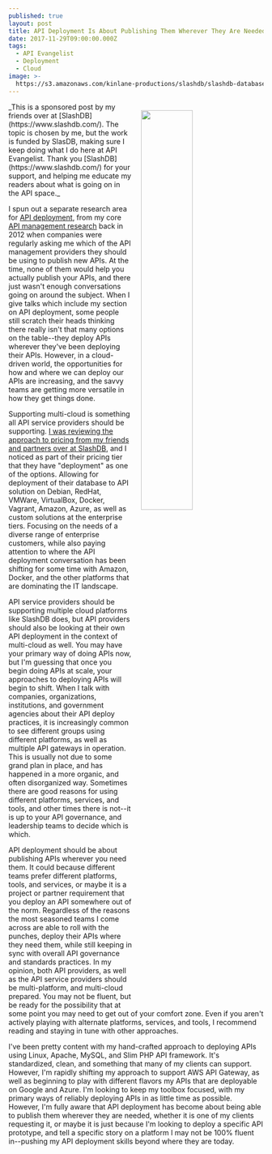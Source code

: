 ```yaml
---
published: true
layout: post
title: API Deployment Is About Publishing Them Wherever They Are Needed
date: 2017-11-29T09:00:00.000Z
tags:
  - API Evangelist
  - Deployment
  - Cloud
image: >-
  https://s3.amazonaws.com/kinlane-productions/slashdb/slashdb-database-deployment.png
---
```

<p><img src="https://s3.amazonaws.com/kinlane-productions/slashdb/slashdb-database-deployment.png" align="right" width="45%" style="padding: 15px;" /></p>_This is a sponsored post by my friends over at [SlashDB](https://www.slashdb.com/). The topic is chosen by me, but the work is funded by SlasDB, making sure I keep doing what I do here at API Evangelist. Thank you [SlashDB](https://www.slashdb.com/) for your support, and helping me educate my readers about what is going on in the API space._

I spun out a separate research area for [API deployment](http://deployment.apievangelist.com), from my core [API management research](http://deployment.apievangelist.com) back in 2012 when companies were regularly asking me which of the API management providers they should be using to publish new APIs. At the time, none of them would help you actually publish your APIs, and there just wasn't enough conversations going on around the subject. When I give talks which include my section on API deployment, some people still scratch their heads thinking there really isn't that many options on the table--they deploy APIs wherever they've been deploying their APIs. However, in a cloud-driven world, the opportunities for how and where we can deploy our APIs are increasing, and the savvy teams are getting more versatile in how they get things done.

Supporting multi-cloud is something all API service providers should be supporting. [I was reviewing the approach to pricing from my friends and partners over at SlashDB](https://www.slashdb.com/pricing/), and I noticed as part of their pricing tier that they have "deployment" as one of the options. Allowing for deployment of their database to API solution on Debian, RedHat, VMWare, VirtualBox, Docker, Vagrant, Amazon, Azure, as well as custom solutions at the enterprise tiers. Focusing on the needs of a diverse range of enterprise customers, while also paying attention to where the API deployment conversation has been shifting for some time with Amazon, Docker, and the other platforms that are dominating the IT landscape.

API service providers should be supporting multiple cloud platforms like SlashDB does, but API providers should also be looking at their own API deployment in the context of multi-cloud as well. You may have your primary way of doing APIs now, but I'm guessing that once you begin doing APIs at scale, your approaches to deploying APIs will begin to shift. When I talk with companies, organizations, institutions, and government agencies about their API deploy practices, it is increasingly common to see different groups using different platforms, as well as multiple API gateways in operation. This is usually not due to some grand plan in place, and has happened in a more organic, and often disorganized way. Sometimes there are good reasons for using different platforms, services, and tools, and other times there is not--it is up to your API governance, and leadership teams to decide which is which.

API deployment should be about publishing APIs wherever you need them. It could because different teams prefer different platforms, tools, and services, or maybe it is a project or partner requirement that you deploy an API somewhere out of the norm. Regardless of the reasons the most seasoned teams I come across are able to roll with the punches, deploy their APIs where they need them, while still keeping in sync with overall API governance and standards practices. In my opinion, both API providers, as well as the API service providers should be multi-platform, and multi-cloud prepared. You may not be fluent, but be ready for the possibility that at some point you may need to get out of your comfort zone. Even if you aren't actively playing with alternate platforms, services, and tools, I recommend reading and staying in tune with other approaches.

I've been pretty content with my hand-crafted approach to deploying APIs using Linux, Apache, MySQL, and Slim PHP API framework. It's standardized, clean, and something that many of my clients can support. However, I'm rapidly shifting my approach to support AWS API Gateway, as well as beginning to play with different flavors my APIs that are deployable on Google and Azure. I'm looking to keep my toolbox focused, with my primary ways of reliably deploying APIs in as little time as possible. However, I'm fully aware that API deployment has become about being able to publish them wherever they are needed, whether it is one of my clients requesting it, or maybe it is just because I'm looking to deploy a specific API prototype, and tell a specific story on a platform I may not be 100% fluent in--pushing my API deployment skills beyond where they are today.
